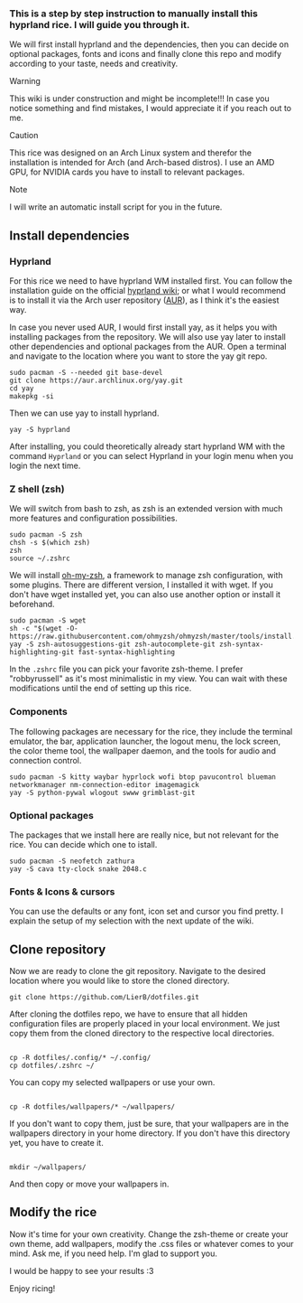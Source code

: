 ### This is a step by step instruction to manually install this hyprland rice. I will guide you through it.
We will first install hyprland and the dependencies, then you can decide on optional packages, fonts and icons and finally clone this repo and modify according to your taste, needs and creativity. 

> [!WARNING]
> This wiki is under construction and might be incomplete!!! 
> In case you notice something and find mistakes, I would appreciate it if you reach out to me.

> [!CAUTION]
> This rice was designed on an Arch Linux system and therefor the installation is intended for Arch (and Arch-based distros). I use an AMD GPU, for NVIDIA cards you have to install to relevant packages.

> [!NOTE]
> I will write an automatic install script for you in the future.

## Install dependencies
### Hyprland
For this rice we need to have hyprland WM installed first. You can follow the installation guide on the official [hyprland wiki](https://wiki.hyprland.org/Getting-Started/Installation/); or what I would recommend is to install it via the Arch user repository ([AUR](https://aur.archlinux.org/packages)), as I think it's the easiest way.

In case you never used AUR, I would first install yay, as it helps you with installing packages from the repository. We will also use yay later to install other dependencies and optional packages from the AUR.
Open a terminal and navigate to the location where you want to store the yay git repo. 
```shell
sudo pacman -S --needed git base-devel
git clone https://aur.archlinux.org/yay.git
cd yay
makepkg -si

```
Then we can use yay to install hyprland.
```shell
yay -S hyprland

```
After installing, you could theoretically already start hyprland WM with the command `Hyprland` or you can select Hyprland in your login menu when you login the next time.


### Z shell (zsh)
We will switch from bash to zsh, as zsh is an extended version with much more features and configuration possibilities.
```shell
sudo pacman -S zsh
chsh -s $(which zsh)
zsh
source ~/.zshrc
```
We will install [oh-my-zsh](https://ohmyz.sh/), a framework to manage zsh configuration, with some plugins. There are different version, I installed it with wget. If you don't have wget installed yet, you can also use another option or install it beforehand.
```shell
sudo pacman -S wget
sh -c "$(wget -O- https://raw.githubusercontent.com/ohmyzsh/ohmyzsh/master/tools/install.sh)"
yay -S zsh-autosuggestions-git zsh-autocomplete-git zsh-syntax-highlighting-git fast-syntax-highlighting
```
In the `.zshrc` file you can pick your favorite zsh-theme. I prefer "robbyrussell" as it's most minimalistic in my view. You can wait with these modifications until the end of setting up this rice.


### Components
The following packages are necessary for the rice, they include the terminal emulator, the bar, application launcher, the logout menu, the lock screen, the color theme tool, the wallpaper daemon, and the tools for audio and connection control. 

```shell
sudo pacman -S kitty waybar hyprlock wofi btop pavucontrol blueman networkmanager nm-connection-editor imagemagick 
yay -S python-pywal wlogout swww grimblast-git
```

### Optional packages 
The packages that we install here are really nice, but not relevant for the rice. You can decide which one to istall. 
```shell
sudo pacman -S neofetch zathura
yay -S cava tty-clock snake 2048.c 
```

### Fonts & Icons & cursors
You can use the defaults or any font, icon set and cursor you find pretty. I explain the setup of my selection with the next update of the wiki.

## Clone repository
Now we are ready to clone the git repository. Navigate to the desired location where you would like to store the cloned directory. 

```shell
git clone https://github.com/LierB/dotfiles.git

```
After cloning the dotfiles repo, we have to ensure that all hidden configuration files are properly placed in your local environment. We just copy them from the cloned directory to the respective local directories.

```shell

cp -R dotfiles/.config/* ~/.config/
cp dotfiles/.zshrc ~/
```
You can copy my selected wallpapers or use your own.

```shell

cp -R dotfiles/wallpapers/* ~/wallpapers/

```
If you don't want to copy them, just be sure, that your wallpapers are in the wallpapers directory in your home directory. If you don't have this directory yet, you have to create it.
```shell

mkdir ~/wallpapers/

```
And then copy or move your wallpapers in.

## Modify the rice
Now it's time for your own creativity. Change the zsh-theme or create your own theme, add wallpapers, modify the .css files or whatever comes to your mind. Ask me, if you need help. I'm glad to support you.

I would be happy to see your results :3

Enjoy ricing!  
